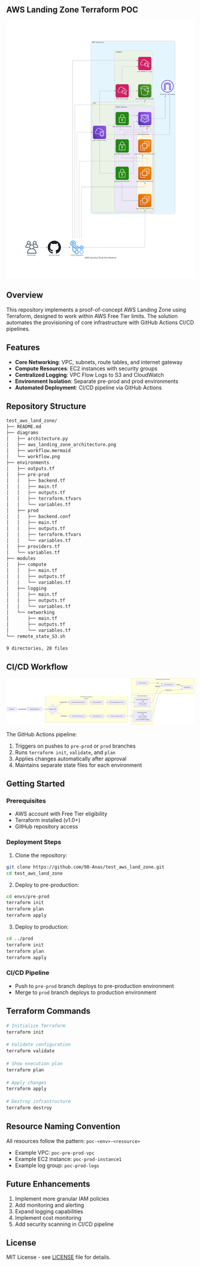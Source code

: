 ## AWS Landing Zone Terraform POC

![AWS Landing Zone Architecture Diagram](diagrams/aws_landing_zone_architecture.png)

## Overview

This repository implements a proof-of-concept AWS Landing Zone using Terraform, designed to work within AWS Free Tier limits. The solution automates the provisioning of core infrastructure with GitHub Actions CI/CD pipelines.

## Features

- **Core Networking**: VPC, subnets, route tables, and internet gateway
- **Compute Resources**: EC2 instances with security groups
- **Centralized Logging**: VPC Flow Logs to S3 and CloudWatch
- **Environment Isolation**: Separate pre-prod and prod environments
- **Automated Deployment**: CI/CD pipeline via GitHub Actions

## Repository Structure

```
test_aws_land_zone/
├── README.md
├── diagrams
│   ├── architecture.py
│   ├── aws_landing_zone_architecture.png
│   ├── workflow.mermaid
│   └── workflow.png
├── environments
│   ├── outputs.tf
│   ├── pre-prod
│   │   ├── backend.tf
│   │   ├── main.tf
│   │   ├── outputs.tf
│   │   ├── terraform.tfvars
│   │   └── variables.tf
│   ├── prod
│   │   ├── backend.conf
│   │   ├── main.tf
│   │   ├── outputs.tf
│   │   ├── terraform.tfvars
│   │   └── variables.tf
│   ├── providers.tf
│   └── variables.tf
├── modules
│   ├── compute
│   │   ├── main.tf
│   │   ├── outputs.tf
│   │   └── variables.tf
│   ├── logging
│   │   ├── main.tf
│   │   ├── outputs.tf
│   │   └── variables.tf
│   └── networking
│       ├── main.tf
│       ├── outputs.tf
│       └── variables.tf
└── remote_state_S3.sh

9 directories, 28 files
```

## CI/CD Workflow

![Workflow Diagram](diagrams/workflow.png)

The GitHub Actions pipeline:
1. Triggers on pushes to `pre-prod` or `prod` branches
2. Runs `terraform init`, `validate`, and `plan`
3. Applies changes automatically after approval
4. Maintains separate state files for each environment

## Getting Started

### Prerequisites
- AWS account with Free Tier eligibility
- Terraform installed (v1.0+)
- GitHub repository access

### Deployment Steps

1. Clone the repository:
```bash
git clone https://github.com/98-Anas/test_aws_land_zone.git
cd test_aws_land_zone
```

2. Deploy to pre-production:
```bash
cd envs/pre-prod
terraform init
terraform plan
terraform apply
```

3. Deploy to production:
```bash
cd ../prod
terraform init
terraform plan
terraform apply
```

### CI/CD Pipeline
- Push to `pre-prod` branch deploys to pre-production environment
- Merge to `prod` branch deploys to production environment

## Terraform Commands

```bash
# Initialize Terraform
terraform init

# Validate configuration
terraform validate

# Show execution plan
terraform plan

# Apply changes
terraform apply

# Destroy infrastructure
terraform destroy
```

## Resource Naming Convention

All resources follow the pattern: `poc-<env>-<resource>`
- Example VPC: `poc-pre-prod-vpc`
- Example EC2 instance: `poc-prod-instance1`
- Example log group: `poc-prod-logs`

## Future Enhancements

1. Implement more granular IAM policies
2. Add monitoring and alerting
3. Expand logging capabilities
4. Implement cost monitoring
5. Add security scanning in CI/CD pipeline

## License

MIT License - see [LICENSE](LICENSE) file for details.
